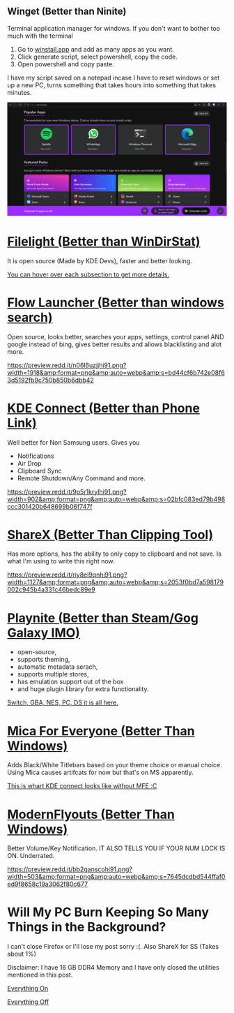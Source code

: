 ## Winget (Better than Ninite)

Terminal application manager for windows. If you don't want to bother too much with the terminal

1. Go to [winstall.app](https://winstall.app) and add as many apps as you want.
2. Click generate script, select powershell, copy the code.
3. Open powershell and copy paste. 
 
 I have my script saved on a notepad incase I have to reset windows or set up a new PC, turns something that takes hours into something that takes minutes.

![Winstall](images/1.webp)

# [Filelight (Better than WinDirStat)](https://www.microsoft.com/store/apps/9PFXCD722M2C)

It is open source (Made by KDE Devs), faster and better looking.

[You can hover over each subsection to get more details.](https://preview.redd.it/knzasc4vihi91.png?width=956&amp;format=png&amp;auto=webp&amp;s=33ddc76b7f9c05ad7593c396fda2b81d504dce19)

# [Flow Launcher (Better than windows search)](https://www.flowlauncher.com/)

Open source, looks better, searches your apps, settings, control panel AND google instead of bing, gives better results and allows blacklisting and alot more.

https://preview.redd.it/n06l6uzjjhi91.png?width=1918&amp;format=png&amp;auto=webp&amp;s=bd44cf6b742e08f63d5192fb9c750b850b6dbb42

# [KDE Connect (Better than Phone Link)](https://www.microsoft.com/store/apps/9N93MRMSXBF0)

Well better for Non Samsung users. Gives you

* Notifications
* Air Drop
* Clipboard Sync
* Remote Shutdown/Any Command and more.

https://preview.redd.it/9p5r1krylhi91.png?width=902&amp;format=png&amp;auto=webp&amp;s=02bfc083ed79b498ccc301420b648699b06f747f

# [ShareX (Better Than Clipping Tool)](https://getsharex.com/)

Has more options, has the ability to only copy to clipboard and not save. Is what I'm using to write this right now.

https://preview.redd.it/riy8el9qnhi91.png?width=1127&amp;format=png&amp;auto=webp&amp;s=2053f0bd7a598179002c945b4a331c46bedc89e9

# [Playnite (Better than Steam/Gog Galaxy IMO)](https://playnite.link/)

* open-source, 
* supports theming, 
* automatic metadata serach,
* supports multiple stores, 
* has emulation support out of the box 
* and huge plugin library for extra functionality.

[Switch, GBA, NES, PC, DS it is all here.](https://preview.redd.it/325jvnc2lhi91.png?width=1920&amp;format=png&amp;auto=webp&amp;s=271ecdbe67adfae0fbb9c0144a3e14e140baf3ef)

# [Mica For Everyone (Better Than Windows)](https://github.com/MicaForEveryone/MicaForEveryone/releases)

Adds Black/White Titlebars based on your theme choice or manual choice. Using Mica causes artifcats for now but that's on MS apparently.

[This is whart KDE connect looks like without MFE :C](https://preview.redd.it/ehrx93mrmhi91.png?width=902&amp;format=png&amp;auto=webp&amp;s=3821f5864db6894a275d48c57d207b460e2cfa27)

# [ModernFlyouts (Better Than Windows)](https://www.microsoft.com/store/apps/9MT60QV066RP)

Better Volume/Key Notification. IT ALSO TELLS YOU IF YOUR NUM LOCK IS ON. Underrated.

https://preview.redd.it/bb2ganscohi91.png?width=503&amp;format=png&amp;auto=webp&amp;s=7645dcdbd544ffaf0ed9f8658c19a3062f80c677

# Will My PC Burn Keeping So Many Things in the Background?

I can't close Firefox or I'll lose my post sorry :(. Also ShareX for SS (Takes about 1%)

Disclaimer: I have 16 GB DDR4 Memory and I have only closed the utilities mentioned in this post.

[Everything On](https://preview.redd.it/2u1kpxzhphi91.png?width=834&amp;format=png&amp;auto=webp&amp;s=ee7efecc8ba8bf1ec646acbf0f1b317299a7fc8e)

[Everything Off](https://preview.redd.it/hu0eq538qhi91.png?width=834&amp;format=png&amp;auto=webp&amp;s=b9de1ecb6b32d8c377f3b902150bad5a28a2f3ea)